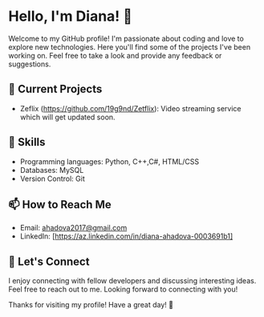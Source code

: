 # Hello, I'm Diana! 👋

Welcome to my GitHub profile! I'm passionate about coding and love to explore new technologies. Here you'll find some of the projects I've been working on. Feel free to take a look and provide any feedback or suggestions.

## 🔭 Current Projects

-  Zeflix (https://github.com/19g9nd/Zetflix): Video streaming service which will get updated soon.

## 🌱 Skills

- Programming languages: Python, C++,C#, HTML/CSS
- Databases: MySQL
- Version Control: Git

## 📫 How to Reach Me

- Email: ahadova2017@gmail.com
- LinkedIn: [https://az.linkedin.com/in/diana-ahadova-0003691b1]

## 💬 Let's Connect

I enjoy connecting with fellow developers and discussing interesting ideas. Feel free to reach out to me. Looking forward to connecting with you!


Thanks for visiting my profile! Have a great day! 🚀
